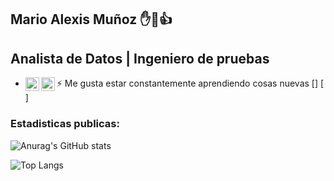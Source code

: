 ## Mario Alexis Muñoz ✋🙏👍
## Analista de Datos | Ingeniero de pruebas 

- ⚡ Me gusta estar constantemente aprendiendo cosas nuevas
[<img align="left" width="22px" src="https://raw.githubusercontent.com/jmnote/z-icons/master/svg/python.svg" />] [<img align="left" width="22px" src="https://raw.githubusercontent.com/jmnote/z-icons/master/svg/git.svg" />]

### Estadisticas publicas:

![Anurag's GitHub stats](https://github-readme-stats.vercel.app/api?username=mariomunoz82&show_icons=true&theme=tokyonight)

![Top Langs](https://github-readme-stats.vercel.app/api/top-langs/?username=mariomunoz82&show_icons=true&theme=radical)


<!--
**mariomunoz82/mariomunoz82** is a ✨ _special_ ✨ repository because its `README.md` (this file) appears on your GitHub profile.

Here are some ideas to get you started:

- 🔭 I’m currently working on ...
- 🌱 I’m currently learning ...
- 👯 I’m looking to collaborate on ...
- 🤔 I’m looking for help with ...
- 💬 Ask me about ...
- 📫 How to reach me: ...
- 😄 Pronouns: ...
- ⚡ Fun fact: ...
-->
